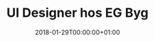 ---
title: "UI Designer hos EG Byg"
date: 2018-01-29T00:00:00+01:00
draft: false
period: "Mar. - Mar. 17"
company: "IT Minds"
description: "Hos EG Byg har jeg arbejdet med en platform til håndværkere, hvorfra de nemt og hurtigt at udarbejde tilbud. Produktet er en nytænkning af en eksisterende løsning. Min opgave har primært har bestået i at udarbejde wireframes til den nye løsning og gentænke funktionalitet og interaktion for at skabe en brugervenlig platform. Jeg har i projektet primært arbejdet i Sketch(sketchapp.com) til wireframing og brugt Framer (framer.com) til prototyping."
tags: "wireframing • ux • ui • framer • prototyping • sketch"
---